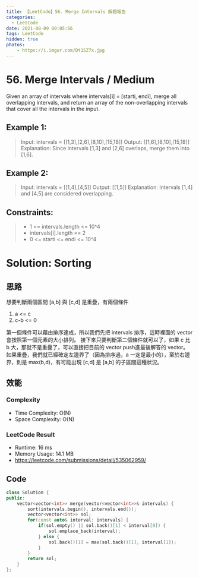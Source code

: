 ```yaml
---
title: 【LeetCode】56. Merge Intervals 解題報告
categories:
  - LeetCode
date: 2021-08-09 00:05:56
tags: LeetCode
hidden: true
photos:
    - https://i.imgur.com/Dt1SZ7x.jpg
---
```

 
# 56. Merge Intervals / Medium

Given an array of intervals where intervals[i] = [starti, endi], merge all overlapping intervals, and return an array of the non-overlapping intervals that cover all the intervals in the input.
 

<!-- more --> 
## Example 1:
> Input: intervals = [[1,3],[2,6],[8,10],[15,18]]
> Output: [[1,6],[8,10],[15,18]]
> Explanation: Since intervals [1,3] and [2,6] overlaps, merge them into [1,6].

## Example 2:
> Input: intervals = [[1,4],[4,5]]
> Output: [[1,5]]
> Explanation: Intervals [1,4] and [4,5] are considered overlapping.

## Constraints:
> - 1 <= intervals.length <= 10^4
> - intervals[i].length == 2
> - 0 <= starti <= endi <= 10^4
 


# Solution: Sorting
## 思路

想要判斷兩個區間 [a,b] 與 [c,d] 是重疊，有兩個條件
1. a <= c
2. c-b <= 0


第一個條件可以藉由排序達成，所以我們先把 intervals 排序，這時裡面的 vector 會按照第一個元素的大小排列。
接下來只要判斷第二個條件就可以了，如果 c 比 b 大，那就不是重疊了，可以直接把目前的 vector push進最後解答的 vector。如果重疊，我們就已經確定左邊界了（因為排序過，a 一定是最小的），至於右邊界，則是 max(b,d)，有可能出現 [c,d] 是 [a,b] 的子區間這種狀況。

## 效能

### Complexity 
- Time Complexity: O(N)
- Space Complexity: O(N)

### LeetCode Result

- Runtime: 16 ms
- Memory Usage: 14.1 MB 
- https://leetcode.com/submissions/detail/535062959/

## Code
```cpp
class Solution {
public:
    vector<vector<int>> merge(vector<vector<int>>& intervals) {
        sort(intervals.begin(), intervals.end());
        vector<vector<int>> sol;
        for(const auto& interval: intervals) {
            if(sol.empty() || sol.back()[1] < interval[0]) {
                sol.emplace_back(interval);
            } else {
                sol.back()[1] = max(sol.back()[1], interval[1]);
            }
        }
        return sol;
    }
};
```